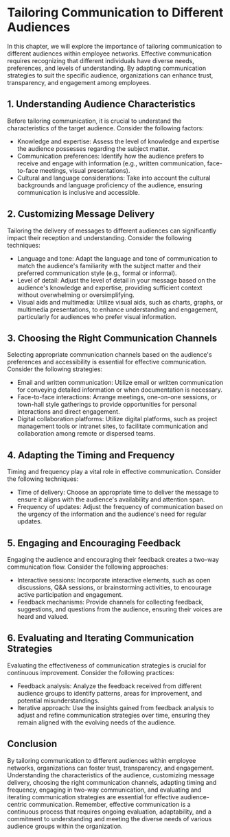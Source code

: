 Tailoring Communication to Different Audiences
=======================================================

In this chapter, we will explore the importance of tailoring communication to different audiences within employee networks. Effective communication requires recognizing that different individuals have diverse needs, preferences, and levels of understanding. By adapting communication strategies to suit the specific audience, organizations can enhance trust, transparency, and engagement among employees.

**1. Understanding Audience Characteristics**
---------------------------------------------

Before tailoring communication, it is crucial to understand the characteristics of the target audience. Consider the following factors:

* Knowledge and expertise: Assess the level of knowledge and expertise the audience possesses regarding the subject matter.
* Communication preferences: Identify how the audience prefers to receive and engage with information (e.g., written communication, face-to-face meetings, visual presentations).
* Cultural and language considerations: Take into account the cultural backgrounds and language proficiency of the audience, ensuring communication is inclusive and accessible.

**2. Customizing Message Delivery**
-----------------------------------

Tailoring the delivery of messages to different audiences can significantly impact their reception and understanding. Consider the following techniques:

* Language and tone: Adapt the language and tone of communication to match the audience's familiarity with the subject matter and their preferred communication style (e.g., formal or informal).
* Level of detail: Adjust the level of detail in your message based on the audience's knowledge and expertise, providing sufficient context without overwhelming or oversimplifying.
* Visual aids and multimedia: Utilize visual aids, such as charts, graphs, or multimedia presentations, to enhance understanding and engagement, particularly for audiences who prefer visual information.

**3. Choosing the Right Communication Channels**
------------------------------------------------

Selecting appropriate communication channels based on the audience's preferences and accessibility is essential for effective communication. Consider the following strategies:

* Email and written communication: Utilize email or written communication for conveying detailed information or when documentation is necessary.
* Face-to-face interactions: Arrange meetings, one-on-one sessions, or town-hall style gatherings to provide opportunities for personal interactions and direct engagement.
* Digital collaboration platforms: Utilize digital platforms, such as project management tools or intranet sites, to facilitate communication and collaboration among remote or dispersed teams.

**4. Adapting the Timing and Frequency**
----------------------------------------

Timing and frequency play a vital role in effective communication. Consider the following techniques:

* Time of delivery: Choose an appropriate time to deliver the message to ensure it aligns with the audience's availability and attention span.
* Frequency of updates: Adjust the frequency of communication based on the urgency of the information and the audience's need for regular updates.

**5. Engaging and Encouraging Feedback**
----------------------------------------

Engaging the audience and encouraging their feedback creates a two-way communication flow. Consider the following approaches:

* Interactive sessions: Incorporate interactive elements, such as open discussions, Q\&A sessions, or brainstorming activities, to encourage active participation and engagement.
* Feedback mechanisms: Provide channels for collecting feedback, suggestions, and questions from the audience, ensuring their voices are heard and valued.

**6. Evaluating and Iterating Communication Strategies**
--------------------------------------------------------

Evaluating the effectiveness of communication strategies is crucial for continuous improvement. Consider the following practices:

* Feedback analysis: Analyze the feedback received from different audience groups to identify patterns, areas for improvement, and potential misunderstandings.
* Iterative approach: Use the insights gained from feedback analysis to adjust and refine communication strategies over time, ensuring they remain aligned with the evolving needs of the audience.

Conclusion
----------

By tailoring communication to different audiences within employee networks, organizations can foster trust, transparency, and engagement. Understanding the characteristics of the audience, customizing message delivery, choosing the right communication channels, adapting timing and frequency, engaging in two-way communication, and evaluating and iterating communication strategies are essential for effective audience-centric communication. Remember, effective communication is a continuous process that requires ongoing evaluation, adaptability, and a commitment to understanding and meeting the diverse needs of various audience groups within the organization.
